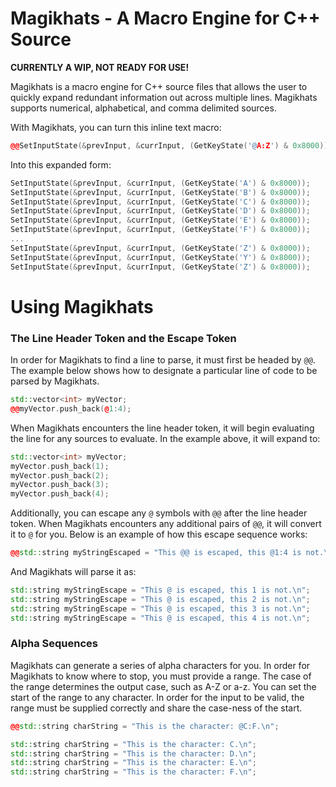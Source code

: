 # Magikhats - A Macro Engine for C++ Source

**CURRENTLY A WIP, NOT READY FOR USE!**

Magikhats is a macro engine for C++ source files that allows the user to quickly
expand redundant information out across multiple lines. Magikhats supports numerical,
alphabetical, and comma delimited sources.

With Magikhats, you can turn this inline text macro:

```C++
@@SetInputState(&prevInput, &currInput, (GetKeyState('@A:Z') & 0x8000));
```

Into this expanded form:

```C++
SetInputState(&prevInput, &currInput, (GetKeyState('A') & 0x8000));
SetInputState(&prevInput, &currInput, (GetKeyState('B') & 0x8000));
SetInputState(&prevInput, &currInput, (GetKeyState('C') & 0x8000));
SetInputState(&prevInput, &currInput, (GetKeyState('D') & 0x8000));
SetInputState(&prevInput, &currInput, (GetKeyState('E') & 0x8000));
SetInputState(&prevInput, &currInput, (GetKeyState('F') & 0x8000));
...
SetInputState(&prevInput, &currInput, (GetKeyState('Z') & 0x8000));
SetInputState(&prevInput, &currInput, (GetKeyState('Y') & 0x8000));
SetInputState(&prevInput, &currInput, (GetKeyState('Z') & 0x8000));
```

# Using Magikhats

### The Line Header Token and the Escape Token

In order for Magikhats to find a line to parse, it must first be headed by `@@`.
The example below shows how to designate a particular line of code to be parsed
by Magikhats.

```C++
std::vector<int> myVector;
@@myVector.push_back(@1:4);
```

When Magikhats encounters the line header token, it will begin evaluating the line
for any sources to evaluate. In the example above, it will expand to:

```C++
std::vector<int> myVector;
myVector.push_back(1);
myVector.push_back(2);
myVector.push_back(3);
myVector.push_back(4);
```

Additionally, you can escape any `@` symbols with `@@` after the line header
token. When Magikhats encounters any additional pairs of `@@`, it will convert it
to `@` for you. Below is an example of how this escape sequence works:

```C++
@@std::string myStringEscaped = "This @@ is escaped, this @1:4 is not.\n";
```

And Magikhats will parse it as:

```C++
std::string myStringEscape = "This @ is escaped, this 1 is not.\n";
std::string myStringEscape = "This @ is escaped, this 2 is not.\n";
std::string myStringEscape = "This @ is escaped, this 3 is not.\n";
std::string myStringEscape = "This @ is escaped, this 4 is not.\n";
```

### Alpha Sequences

Magikhats can generate a series of alpha characters for you. In order for Magikhats
to know where to stop, you must provide a range. The case of the range determines the
output case, such as A-Z or a-z. You can set the start of the range to any character.
In order for the input to be valid, the range must be supplied correctly and share
the case-ness of the start.

```C++
@@std::string charString = "This is the character: @C:F.\n";
```

```C++
std::string charString = "This is the character: C.\n";
std::string charString = "This is the character: D.\n";
std::string charString = "This is the character: E.\n";
std::string charString = "This is the character: F.\n";
```

